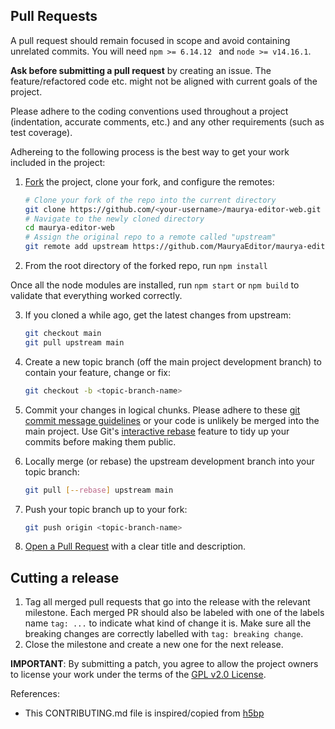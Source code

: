 <a name="pull-requests"></a>

## Pull Requests

A pull request should remain focused in scope and avoid containing unrelated commits. You will need `npm >= 6.14.12 ` and `node >= v14.16.1`.

**Ask before submitting a pull request** by creating an issue. The feature/refactored code etc. might not be aligned with current goals of the project.

Please adhere to the coding conventions used throughout a project (indentation, accurate comments, etc.) and any other requirements (such as test coverage).

Adhereing to the following process is the best way to get your work included in the project:

1. [Fork](https://help.github.com/articles/fork-a-repo/) the project, clone your fork, and configure the remotes:

   ```bash
   # Clone your fork of the repo into the current directory
   git clone https://github.com/<your-username>/maurya-editor-web.git
   # Navigate to the newly cloned directory
   cd maurya-editor-web
   # Assign the original repo to a remote called "upstream"
   git remote add upstream https://github.com/MauryaEditor/maurya-editor-web.git
   ```

2. From the root directory of the forked repo, run `npm install`

Once all the node modules are installed, run `npm start` or `npm build` to validate that everything worked correctly.

3. If you cloned a while ago, get the latest changes from upstream:

   ```bash
   git checkout main
   git pull upstream main
   ```

4. Create a new topic branch (off the main project development branch) to contain your feature, change or fix:

   ```bash
   git checkout -b <topic-branch-name>
   ```

5. Commit your changes in logical chunks. Please adhere to these [git commit
   message guidelines](https://tbaggery.com/2008/04/19/a-note-about-git-commit-messages.html)
   or your code is unlikely be merged into the main project. Use Git's
   [interactive rebase](https://help.github.com/articles/about-git-rebase/)
   feature to tidy up your commits before making them public.

6. Locally merge (or rebase) the upstream development branch into your topic branch:

   ```bash
   git pull [--rebase] upstream main
   ```

7. Push your topic branch up to your fork:

   ```bash
   git push origin <topic-branch-name>
   ```

8. [Open a Pull Request](https://help.github.com/articles/using-pull-requests/)
   with a clear title and description.

<a name="release"></a>

## Cutting a release

1. Tag all merged pull requests that go into the release with the relevant milestone. Each merged PR should also be labeled with one of the labels name `tag: ...` to indicate what kind of change it is. Make sure all the breaking changes are correctly labelled with `tag: breaking change`.
2. Close the milestone and create a new one for the next release.

**IMPORTANT**: By submitting a patch, you agree to allow the project
owners to license your work under the terms of the [GPL v2.0 License](COPYING).

<a name="references"></a>
References:

- This CONTRIBUTING.md file is inspired/copied from [h5bp](https://github.com/h5bp/html5-boilerplate/blob/main/.github/CONTRIBUTING.md#pull-requests)
